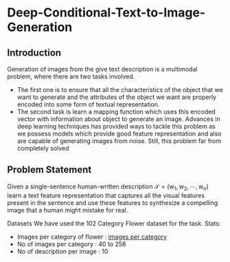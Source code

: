 # Deep-Conditional-Text-to-Image-Generation

## Introduction
Generation of images from the give text description is a multimodal problem,
where there are two tasks involved.
- The first one is to ensure that all the characteristics of the object that we want
to generate and the attributes of the object we want are properly encoded into
some form of textual representation.
- The second task is learn a mapping function which uses this encoded vector
with information about object to generate an image. Advances in deep
learning techniques has provided ways to tackle this problem as we possess
models which provide good feature representation and also are capable of
generating images from noise. Still, this problem far from completely solved

## Problem Statement
Given a single-sentence human-written description $\mathcal{S} = (\mathrm{w}_1, \mathrm{w}_2, \cdots, \mathrm{w}_n)$
learn a text feature representation that captures all the visual features present in
the sentence and use these features to synthesize a compelling image that a
human might mistake for real.

Datasets
We have used the 102 Category Flower dataset for the task.
Stats:
- Images per category of flower : [images per category](https://www.robots.ox.ac.uk/~vgg/data/flowers/102/categories.html)
- No of images per category : 40 to 258
- No of description per image : 10
